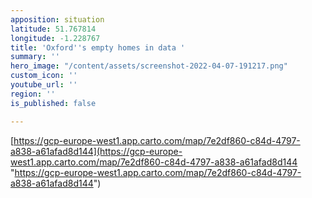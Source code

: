 ```yaml
---
apposition: situation
latitude: 51.767814
longitude: -1.228767
title: 'Oxford''s empty homes in data '
summary: ''
hero_image: "/content/assets/screenshot-2022-04-07-191217.png"
custom_icon: ''
youtube_url: ''
region: ''
is_published: false

---
```

[https://gcp-europe-west1.app.carto.com/map/7e2df860-c84d-4797-a838-a61afad8d144](https://gcp-europe-west1.app.carto.com/map/7e2df860-c84d-4797-a838-a61afad8d144 "https://gcp-europe-west1.app.carto.com/map/7e2df860-c84d-4797-a838-a61afad8d144")